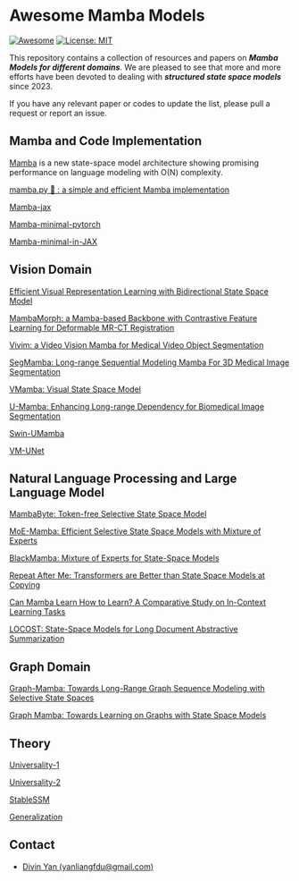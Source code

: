 # Awesome Mamba Models
[![Awesome](https://cdn.rawgit.com/sindresorhus/awesome/d7305f38d29fed78fa85652e3a63e154dd8e8829/media/badge.svg)]([https://github.com/ZhiningLiu1998/awesome-imbalanced-learning](https://github.com/yanliang3612/awesome-mamba)) 
[![License: MIT](https://img.shields.io/badge/License-MIT-green.svg)](https://opensource.org/licenses/MIT)

This repository contains a collection of resources and papers on ***Mamba Models for different domains***. We are pleased to see that more and more efforts have been devoted to dealing with ***structured state space models*** since 2023.

If you have any relevant paper or codes to update the list, please pull a request or report an issue. 

## Mamba and Code Implementation
[Mamba](https://github.com/state-spaces/mamba) is a new state-space model architecture showing promising performance on language modeling with O(N) complexity.

[mamba.py 🐍 : a simple and efficient Mamba implementation](https://github.com/alxndrTL/mamba.py)

[Mamba-jax](https://github.com/vvvm23/mamba-jax)

[Mamba-minimal-pytorch](https://github.com/johnma2006/mamba-minimal)

[Mamba-minimal-in-JAX](https://github.com/radarFudan/mamba-minimal-jax)

## Vision Domain

[Efficient Visual Representation Learning with Bidirectional State Space Model](https://github.com/hustvl/Vim)

[MambaMorph: a Mamba-based Backbone with Contrastive Feature Learning for Deformable MR-CT Registration](https://github.com/Guo-Stone/MambaMorph)

[Vivim: a Video Vision Mamba for Medical Video Object Segmentation](https://github.com/scott-yjyang/Vivim)

[SegMamba: Long-range Sequential Modeling Mamba For 3D Medical Image Segmentation](https://github.com/ge-xing/SegMamba)

[VMamba: Visual State Space Model](https://github.com/MzeroMiko/VMamba)

[U-Mamba: Enhancing Long-range Dependency for Biomedical Image Segmentation](https://github.com/bowang-lab/U-Mamba)

[Swin-UMamba](https://github.com/JiarunLiu/Swin-UMamba)

[VM-UNet](https://github.com/JCruan519/VM-UNet)

## Natural Language Processing and Large Language Model

[MambaByte: Token-free Selective State Space Model](https://github.com/kyegomez/MambaByte)

[MoE-Mamba: Efficient Selective State Space Models with Mixture of Experts](https://arxiv.org/abs/2401.04081)

[BlackMamba: Mixture of Experts for State-Space Models](https://static1.squarespace.com/static/658ded386c43c219ee47caba/t/65bd73200920d050ccbac40c/1706914594353/blackMamba.pdf)

[Repeat After Me: Transformers are Better than State Space Models at Copying](https://arxiv.org/pdf/2402.01032.pdf)

[Can Mamba Learn How to Learn? A Comparative Study on In-Context Learning Tasks](https://arxiv.org/pdf/2402.04248.pdf)

[LOCOST: State-Space Models for Long Document Abstractive Summarization](https://arxiv.org/abs/2401.17919)

## Graph Domain

[Graph-Mamba: Towards Long-Range Graph Sequence Modeling with Selective State Spaces](https://github.com/bowang-lab/Graph-Mamba)

[Graph Mamba: Towards Learning on Graphs with State Space Models](https://arxiv.org/abs/2402.08678)

## Theory

[Universality-1](https://arxiv.org/abs/2309.13414)

[Universality-2](https://arxiv.org/abs/2307.11888)

[StableSSM](http://arxiv.org/abs/2311.14495)

[Generalization](https://openreview.net/forum?id=EGjvMcKrrl&noteId=eWRltAW3XY)

## Contact

- [Divin Yan (yanliangfdu@gmail.com)](https://github.com/yanliang3612) 

